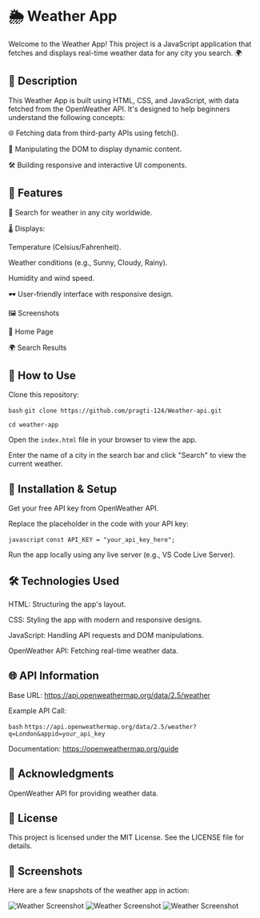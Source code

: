 # 🌦️ Weather App

Welcome to the Weather App! This project is a JavaScript application that fetches and displays real-time weather data for any city you search. 🌍

## 📖 Description

This Weather App is built using HTML, CSS, and JavaScript, with data fetched from the OpenWeather API. It's designed to help beginners understand the following concepts:

🌐 Fetching data from third-party APIs using fetch().

🎨 Manipulating the DOM to display dynamic content.

🛠️ Building responsive and interactive UI components.

## 🎯 Features

🌟 Search for weather in any city worldwide.

🌡️ Displays:

Temperature (Celsius/Fahrenheit).

Weather conditions (e.g., Sunny, Cloudy, Rainy).

Humidity and wind speed.

🕶️ User-friendly interface with responsive design.

🖼️ Screenshots

🌟 Home Page

🌍 Search Results

## 🚀 How to Use
Clone this repository:

```bash```  ```git clone https://github.com/pragti-124/Weather-api.git```

```cd weather-app```

Open the ```index.html``` file in your browser to view the app.

Enter the name of a city in the search bar and click "Search" to view the current weather.

## 🔧 Installation & Setup

Get your free API key from OpenWeather API.

Replace the placeholder in the code with your API key:

```javascript``` ```const API_KEY = "your_api_key_here";```

Run the app locally using any live server (e.g., VS Code Live Server).

## 🛠️ Technologies Used

HTML: Structuring the app's layout.

CSS: Styling the app with modern and responsive designs.

JavaScript: Handling API requests and DOM manipulations.

OpenWeather API: Fetching real-time weather data.

## 🌐 API Information

Base URL: https://api.openweathermap.org/data/2.5/weather

Example API Call:

```bash``` ```https://api.openweathermap.org/data/2.5/weather?q=London&appid=your_api_key```

Documentation: https://openweathermap.org/guide

## 🌟 Acknowledgments

OpenWeather API for providing weather data.

## 📜 License

This project is licensed under the MIT License. See the LICENSE file for details.

## 📸 Screenshots
Here are a few snapshots of the weather app in action:

![Weather Screenshot](1ss.png)
![Weather Screenshot](2ss.png)
![Weather Screenshot](3ss.png)
